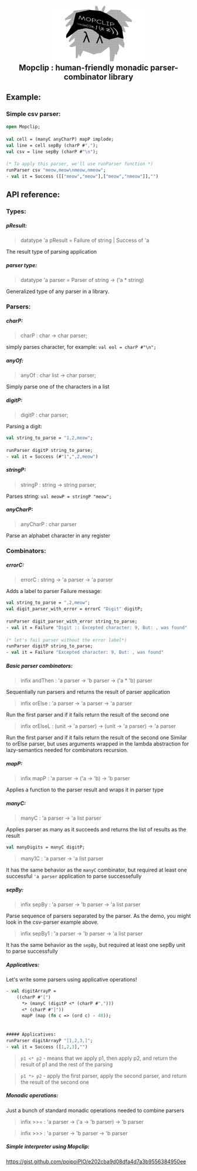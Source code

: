 <h2 align="center">
    <a href="https://github.com/poipoiPIO/mopclip" target="blank_">
        <img height="150" alt="Mopclip" src="https://raw.githubusercontent.com/poipoiPIO/mopclip/master/res/New Projectqw.svg" />
    </a>
    <br>
    Mopclip : human-friendly monadic parser-combinator library
</h2>

## Example:

### Simple csv parser:
```sml
open Mopclip;

val cell = (manyC anyCharP) mapP implode;
val line = cell sepBy (charP #",");
val csv = line sepBy (charP #"\n");

(* To apply this parser, we'll use runParser function *)
runParser csv "meow,meow\nmeow,nmeow";
- val it = Success ([["meow","meow"],["meow","nmeow"]],"")
```

## API reference:
### Types:
##### pResult:
> datatype 'a pResult = Failure of string | Success of 'a

The result type of parsing application

##### parser type:
> datatype 'a parser = Parser of string -> ('a * string) 

Generalized type of any parser in a library.

### Parsers:
##### charP:
> charP : char -> char parser;

simply parses character, for example: `val eol = charP #"\n";`
##### anyOf:
> anyOf : char list -> char parser;

Simply parse one of the characters in a list

##### digitP:
> digitP : char parser;

Parsing a digit:
```sml
val string_to_parse = "1,2,meow";

runParser digitP string_to_parse;
- val it = Success (#"1",",2,meow")
```

##### stringP:
> stringP : string -> string parser;

Parses string: `val meowP = stringP "meow";`

##### anyCharP:
> anyCharP : char parser

Parse an alphabet character in any register


### Combinators:
##### errorC:
> errorC : string -> 'a parser -> 'a parser

Adds a label to parser Failure message:
```sml
val string_to_parse = ",2,meow";
val digit_parser_with_error = errorC "Digit" digitP;

runParser digit_parser_with_error string_to_parse;
- val it = Failure "Digit :: Excepted character: 9, But: , was found"

(* let's fail parser without the error label*)
runParser digitP string_to_parse;
- val it = Failure "Excepted character: 9, But: , was found"
```

##### Basic parser combinators:
> infix andThen : 'a parser -> 'b parser -> ('a * 'b) parser

Sequentially run parsers and returns the result of parser application

> infix orElse : 'a parser -> 'a parser -> 'a parser

Run the first parser and if it fails return the result of the second one

> infix orElseL : (unit -> 'a parser) -> (unit -> 'a parser) -> 'a parser

Run the first parser and if it fails return the result of the second one
Similar to orElse parser, but uses arguments wrapped in the lambda abstraction for
lazy-semantics needed for combinators recursion.

##### mapP:
> infix mapP : 'a parser -> ('a -> 'b) -> 'b parser

Applies a function to the parser result and wraps it in parser type

##### manyC:
> manyC : 'a parser -> 'a list parser

Applies parser as many as it succeeds and returns the list of results as the result

```sml
val manyDigits = manyC digitP;
```

> many1C : 'a parser -> 'a list parser

It has the same behavior as the `manyC` combinator, but required at least one successful `'a parser` application to parse successefully

##### sepBy:
> infix sepBy : 'a parser -> 'b parser -> 'a list parser

Parse sequence of parsers separated by the parser. As the demo, you might look in the csv-parser example above.

> infix sepBy1 : 'a parser -> 'b parser -> 'a list parser

It has the same behavior as the `sepBy`, but required at least one sepBy unit to parse successfully

##### Applicatives:
Let's write some parsers using applicative operations!
```sml
- val digitArrayP = 
    ((charP #"[")
      *> (manyC (digitP <* (charP #",")))
      <* (charP #"]"))
      mapP (map (fn c => (ord c) - 48));


##### Applicatives:
runParser digitArrayP "[1,2,3,]";
- val it = Success ([1,2,3],"")
```

> `p1 <* p2` - means that we apply p1, then apply p2, and return the result of p1 and the rest of the parsing 

> `p1 *> p2` - apply the first parser, apply the second parser, and return the result of the second one

##### Monadic operations:
Just a bunch of standard monadic operations needed to combine parsers

> infix >>= : 'a parser -> ('a -> 'b parser) -> 'b parser

> infix >>> : 'a parser -> 'b parser -> 'b parser


##### Simple interpreter using Mopclip:
https://gist.github.com/poipoiPIO/e202cba9d08dfa4d7a3b9556384950ee
